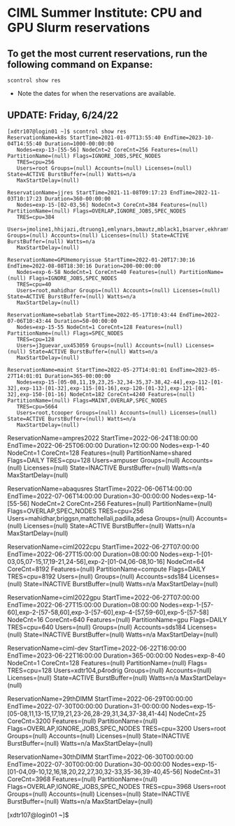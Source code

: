 # CIML Summer Institute:  CPU and GPU Slurm reservations

## To get the most current reservations, run the following command on Expanse:
```
scontrol show res
```
* Note the dates for when the reservations are available.


## UPDATE: Friday, 6/24/22

```
[xdtr107@login01 ~]$ scontrol show res
ReservationName=k8s StartTime=2021-01-07T13:55:40 EndTime=2023-10-04T14:55:40 Duration=1000-00:00:00
   Nodes=exp-13-[55-56] NodeCnt=2 CoreCnt=256 Features=(null) PartitionName=(null) Flags=IGNORE_JOBS,SPEC_NODES
   TRES=cpu=256
   Users=root Groups=(null) Accounts=(null) Licenses=(null) State=ACTIVE BurstBuffer=(null) Watts=n/a
   MaxStartDelay=(null)
```

```
ReservationName=jjres StartTime=2021-11-08T09:17:23 EndTime=2022-11-03T10:17:23 Duration=360-00:00:00
   Nodes=exp-15-[02-03,56] NodeCnt=3 CoreCnt=384 Features=(null) PartitionName=(null) Flags=OVERLAP,IGNORE_JOBS,SPEC_NODES
   TRES=cpu=384
   Users=jmoline1,hhijazi,dtruong1,emlynars,bmautz,mblack1,bsarver,ekhramts,ppate156,khe2,aporrell,pfilipec,gabdelaz,sguo2,sli101,xliu153,yzhan378 Groups=(null) Accounts=(null) Licenses=(null) State=ACTIVE BurstBuffer=(null) Watts=n/a
   MaxStartDelay=(null)
```

```
ReservationName=GPUmemoryissue StartTime=2022-01-20T17:30:16 EndTime=2022-08-08T18:30:16 Duration=200-00:00:00
   Nodes=exp-6-58 NodeCnt=1 CoreCnt=40 Features=(null) PartitionName=(null) Flags=IGNORE_JOBS,SPEC_NODES
   TRES=cpu=40
   Users=root,mahidhar Groups=(null) Accounts=(null) Licenses=(null) State=ACTIVE BurstBuffer=(null) Watts=n/a
   MaxStartDelay=(null)

ReservationName=sebatlab StartTime=2022-05-17T10:43:44 EndTime=2022-07-06T10:43:44 Duration=50-00:00:00
   Nodes=exp-15-55 NodeCnt=1 CoreCnt=128 Features=(null) PartitionName=(null) Flags=SPEC_NODES
   TRES=cpu=128
   Users=j3guevar,ux453059 Groups=(null) Accounts=(null) Licenses=(null) State=ACTIVE BurstBuffer=(null) Watts=n/a
   MaxStartDelay=(null)
```

```
ReservationName=maint StartTime=2022-05-27T14:01:01 EndTime=2023-05-27T14:01:01 Duration=365-00:00:00
   Nodes=exp-15-[05-08,11,19,23,25-32,34-35,37-38,42-44],exp-112-[01-32],exp-113-[01-32],exp-115-[01-16],exp-120-[01-32],exp-121-[01-32],exp-150-[01-16] NodeCnt=182 CoreCnt=4240 Features=(null) PartitionName=(null) Flags=MAINT,OVERLAP,SPEC_NODES
   TRES=cpu=5664
   Users=root,tcooper Groups=(null) Accounts=(null) Licenses=(null) State=ACTIVE BurstBuffer=(null) Watts=n/a
   MaxStartDelay=(null)
```

ReservationName=ampres2022 StartTime=2022-06-24T18:00:00 EndTime=2022-06-25T06:00:00 Duration=12:00:00
   Nodes=exp-1-40 NodeCnt=1 CoreCnt=128 Features=(null) PartitionName=shared Flags=DAILY
   TRES=cpu=128
   Users=ampuser Groups=(null) Accounts=(null) Licenses=(null) State=INACTIVE BurstBuffer=(null) Watts=n/a
   MaxStartDelay=(null)

ReservationName=abaqusres StartTime=2022-06-06T14:00:00 EndTime=2022-07-06T14:00:00 Duration=30-00:00:00
   Nodes=exp-14-[55-56] NodeCnt=2 CoreCnt=256 Features=(null) PartitionName=(null) Flags=OVERLAP,SPEC_NODES
   TRES=cpu=256
   Users=mahidhar,briggsn,mattchellali,padilla,adesa Groups=(null) Accounts=(null) Licenses=(null) State=ACTIVE BurstBuffer=(null) Watts=n/a
   MaxStartDelay=(null)

ReservationName=ciml2022cpu StartTime=2022-06-27T07:00:00 EndTime=2022-06-27T15:00:00 Duration=08:00:00
   Nodes=exp-1-[01-03,05,07-15,17,19-21,24-56],exp-2-[01-04,06-08,10-16] NodeCnt=64 CoreCnt=8192 Features=(null) PartitionName=compute Flags=DAILY
   TRES=cpu=8192
   Users=(null) Groups=(null) Accounts=sds184 Licenses=(null) State=INACTIVE BurstBuffer=(null) Watts=n/a
   MaxStartDelay=(null)

ReservationName=ciml2022gpu StartTime=2022-06-27T07:00:00 EndTime=2022-06-27T15:00:00 Duration=08:00:00
   Nodes=exp-1-[57-60],exp-2-[57-58,60],exp-3-[57-60],exp-4-[57,59-60],exp-5-[57-58] NodeCnt=16 CoreCnt=640 Features=(null) PartitionName=gpu Flags=DAILY
   TRES=cpu=640
   Users=(null) Groups=(null) Accounts=sds184 Licenses=(null) State=INACTIVE BurstBuffer=(null) Watts=n/a
   MaxStartDelay=(null)

ReservationName=ciml-dev StartTime=2022-06-22T16:00:00 EndTime=2023-06-22T16:00:00 Duration=365-00:00:00
   Nodes=exp-8-40 NodeCnt=1 CoreCnt=128 Features=(null) PartitionName=(null) Flags=
   TRES=cpu=128
   Users=xdtr104,p4rodrig Groups=(null) Accounts=(null) Licenses=(null) State=ACTIVE BurstBuffer=(null) Watts=n/a
   MaxStartDelay=(null)

ReservationName=29thDIMM StartTime=2022-06-29T00:00:00 EndTime=2022-07-30T00:00:00 Duration=31-00:00:00
   Nodes=exp-15-[05-08,11,13-15,17,19,21,23-26,28-29,31,34,37-38,41-44] NodeCnt=25 CoreCnt=3200 Features=(null) PartitionName=(null) Flags=OVERLAP,IGNORE_JOBS,SPEC_NODES
   TRES=cpu=3200
   Users=root Groups=(null) Accounts=(null) Licenses=(null) State=INACTIVE BurstBuffer=(null) Watts=n/a
   MaxStartDelay=(null)

ReservationName=30thDIMM StartTime=2022-06-30T00:00:00 EndTime=2022-07-30T00:00:00 Duration=30-00:00:00
   Nodes=exp-15-[01-04,09-10,12,16,18,20,22,27,30,32-33,35-36,39-40,45-56] NodeCnt=31 CoreCnt=3968 Features=(null) PartitionName=(null) Flags=OVERLAP,IGNORE_JOBS,SPEC_NODES
   TRES=cpu=3968
   Users=root Groups=(null) Accounts=(null) Licenses=(null) State=INACTIVE BurstBuffer=(null) Watts=n/a
   MaxStartDelay=(null)

[xdtr107@login01 ~]$ 
```




